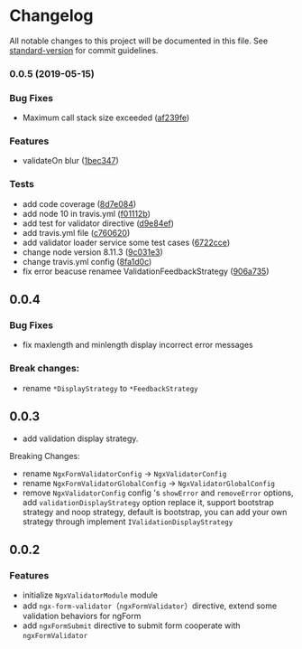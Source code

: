 # Changelog

All notable changes to this project will be documented in this file. See [standard-version](https://github.com/conventional-changelog/standard-version) for commit guidelines.

### 0.0.5 (2019-05-15)

### Bug Fixes

-   Maximum call stack size exceeded ([af239fe](https://github.com/why520crazy/ngx-validator/commit/af239fe))

### Features

-   validateOn blur ([1bec347](https://github.com/why520crazy/ngx-validator/commit/1bec347))

### Tests

-   add code coverage ([8d7e084](https://github.com/why520crazy/ngx-validator/commit/8d7e084))
-   add node 10 in travis.yml ([f01112b](https://github.com/why520crazy/ngx-validator/commit/f01112b))
-   add test for validator directive ([d9e84ef](https://github.com/why520crazy/ngx-validator/commit/d9e84ef))
-   add travis.yml file ([c760620](https://github.com/why520crazy/ngx-validator/commit/c760620))
-   add validator loader service some test cases ([6722cce](https://github.com/why520crazy/ngx-validator/commit/6722cce))
-   change node version 8.11.3 ([9c031e3](https://github.com/why520crazy/ngx-validator/commit/9c031e3))
-   change travis.yml config ([8fa1d0c](https://github.com/why520crazy/ngx-validator/commit/8fa1d0c))
-   fix error beacuse renamee ValidationFeedbackStrategy ([906a735](https://github.com/why520crazy/ngx-validator/commit/906a735))

## 0.0.4

### Bug Fixes

-   fix maxlength and minlength display incorrect error messages

### Break changes:

-   rename `*DisplayStrategy` to `*FeedbackStrategy`

## 0.0.3

-   add validation display strategy.

Breaking Changes:

-   rename `NgxFormValidatorConfig` -> `NgxValidatorConfig`
-   rename `NgxFormValidatorGlobalConfig` -> `NgxValidatorGlobalConfig`
-   remove `NgxValidatorConfig` config 's `showError` and `removeError` options, add `validationDisplayStrategy` option replace it, support bootstrap strategy and noop strategy, default is bootstrap, you can add your own strategy through implement `IValidationDisplayStrategy`

## 0.0.2

### Features

-   initialize `NgxValidatorModule` module
-   add `ngx-form-validator`（`ngxFormValidator`）directive, extend some validation behaviors for ngForm
-   add `ngxFormSubmit` directive to submit form cooperate with `ngxFormValidator`
